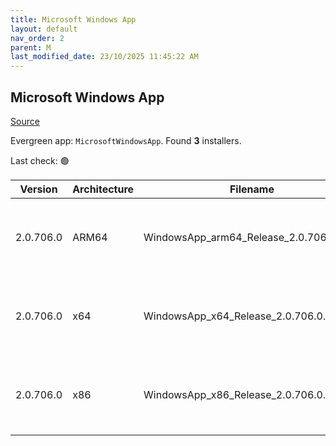 ```yaml
---
title: Microsoft Windows App
layout: default
nav_order: 2
parent: M
last_modified_date: 23/10/2025 11:45:22 AM
---
```


## Microsoft Windows App

[Source](https://learn.microsoft.com/en-us/windows-app/whats-new)

Evergreen app: `MicrosoftWindowsApp`. Found **3** installers.

Last check: 🟢

| Version   | Architecture | Filename                                | URI                                                                                                                                                                                                                                                                            |
| --------- | ------------ | --------------------------------------- | ------------------------------------------------------------------------------------------------------------------------------------------------------------------------------------------------------------------------------------------------------------------------------ |
| 2.0.706.0 | ARM64        | WindowsApp_arm64_Release_2.0.706.0.msix | [https://res.cdn.office.net/remote-desktop-windows-client/9f76606c-ec53-42e1-9121-619ec8693953/WindowsApp_arm64_Release_2.0.706.0.msix](https://res.cdn.office.net/remote-desktop-windows-client/9f76606c-ec53-42e1-9121-619ec8693953/WindowsApp_arm64_Release_2.0.706.0.msix) |
| 2.0.706.0 | x64          | WindowsApp_x64_Release_2.0.706.0.msix   | [https://res.cdn.office.net/remote-desktop-windows-client/2c6b4a4c-e741-4a72-95f8-d1682c7fe849/WindowsApp_x64_Release_2.0.706.0.msix](https://res.cdn.office.net/remote-desktop-windows-client/2c6b4a4c-e741-4a72-95f8-d1682c7fe849/WindowsApp_x64_Release_2.0.706.0.msix)     |
| 2.0.706.0 | x86          | WindowsApp_x86_Release_2.0.706.0.msix   | [https://res.cdn.office.net/remote-desktop-windows-client/6d7cff1c-abe2-41e2-ac80-3fb5fa06e29d/WindowsApp_x86_Release_2.0.706.0.msix](https://res.cdn.office.net/remote-desktop-windows-client/6d7cff1c-abe2-41e2-ac80-3fb5fa06e29d/WindowsApp_x86_Release_2.0.706.0.msix)     |
